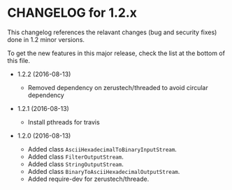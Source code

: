 CHANGELOG for 1.2.x
=====================

This changelog references the relavant changes (bug and security fixes) done in
1.2 minor versions.

To get the new features in this major release, check the list at the bottom of
this file.

* 1.2.2 (2016-08-13)
    * Removed dependency on zerustech/threaded to avoid circular dependency

* 1.2.1 (2016-08-13)
    * Install pthreads for travis 

* 1.2.0 (2016-08-13)
    * Added class ``AsciiHexadecimalToBinaryInputStream``.
    * Added class ``FilterOutputStream``.
    * Added class ``StringOutputStream``.
    * Added class ``BinaryToAsciiHexadecimalOutputStream``.
    * Added require-dev for zerustech/threade.
